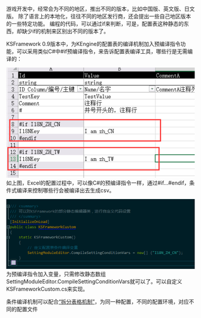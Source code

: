 游戏开发中，经常会为不同的地区，推出不同的版本，比如中国版、英文版、日文版。 除了语言上的本地化，往往不同的地区发行商，还会提出一些自己地区版本的一些特定功能。
编程的代码，可以通过if来判断，可是，配置表这种静态的东西，却缺少if的机制来区别出不同的版本了。

KSFramework 0.9版本中，为KEngine的配置表的编译机制加入预编译指令功能，可以采用类似C#中#if预编译指令，来告诉配置表编译工具，哪些行是无需编译的：

![配置表的预编译指令](../images/setting/condition-compile-1.png)
如上图，Excel的配置过程中，可以像C#的预编译指令一样，通过#if...#endif，条件式编译来控制哪些行会被编译出去生成csv。

![为配置表编译工具灌入预编译变量](../images/setting/condition-compile-2.png)
为预编译指令加入变量，只需修改静态数组SettingModuleEditor.CompileSettingConditionVars就可以了。可以自定义KSFrameworkCustom.cs来实现。



条件编译机制可以配合[“拆分表格机制”](guide#_4)，为同一种配置，不同的配置环境，对应不同的配置文件

